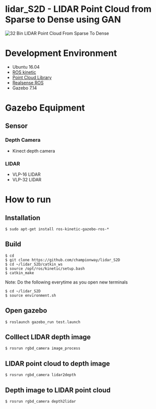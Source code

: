 # lidar_S2D - LIDAR Point Cloud from Sparse to Dense using GAN

![32 Bin LIDAR Point Cloud From Sparse To Dense](https://github.com/championway/lidar_S2D/blob/master/image/simple_demo.gif)

# Development Environment
- Ubuntu 16.04
- [ROS kinetic](http://wiki.ros.org/kinetic/Installation/Ubuntu)
- [Point Cloud Library](http://pointclouds.org/)
- [Realsense ROS](https://github.com/intel-ros/realsense)
- Gazebo 7.14

# Gazebo Equipment

## Sensor

### Depth Camera
- Kinect depth camera

### LIDAR
- VLP-16 LIDAR
- VLP-32 LIDAR

# How to run

## Installation
```
$ sudo apt-get install ros-kinetic-gazebo-ros-*
```

## Build
```
$ cd
$ git clone https://github.com/championway/lidar_S2D
$ cd ~/lidar_S2D/catkin_ws
$ source /opt/ros/kinetic/setup.bash
$ catkin_make
```
Note:
Do the following everytime as you open new terminals

```
$ cd ~/lidar_S2D
$ source environment.sh
```

## Open gazebo
```
$ roslaunch gazebo_run test.launch
```

## Colllect LIDAR depth image 
```
$ rosrun rgbd_camera image_process
```

## LIDAR point cloud to depth image 
```
$ rosrun rgbd_camera lidar2depth
```

## Depth image to LIDAR point cloud
```
$ rosrun rgbd_camera depth2lidar
```